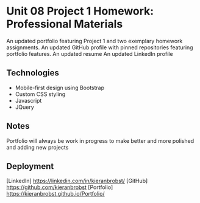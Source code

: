 # Unit 08 Project 1 Homework: Professional Materials

An updated portfolio featuring Project 1 and two exemplary homework assignments.
An updated GitHub profile with pinned repositories featuring portfolio features.
An updated resume
An updated LinkedIn profile


## Technologies

* Mobile-first design using Bootstrap
* Custom CSS styling
* Javascript 
* JQuery


## Notes

Portfolio will always be work in progress to make better and more polished and adding new projects

## Deployment

[LinkedIn]
https://linkedin.com/in/kieranbrobst/
[GitHub] 
https://github.com/kieranbrobst
[Portfolio]
https://kieranbrobst.github.io/Portfolio/


